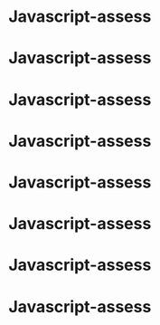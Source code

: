 # Javascript-assess
# Javascript-assess
# Javascript-assess
# Javascript-assess
# Javascript-assess
# Javascript-assess
# Javascript-assess
# Javascript-assess
